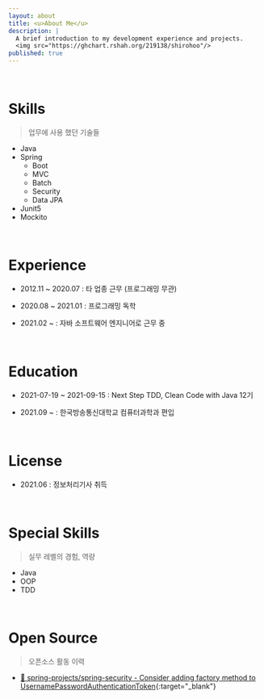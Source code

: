 ```yaml
---
layout: about
title: <u>About Me</u>
description: |
  A brief introduction to my development experience and projects.
  <img src="https://ghchart.rshah.org/219138/shirohoo"/>
published: true
---
```


<br />

# Skills

> 업무에 사용 했던 기술들

- Java
- Spring
  - Boot
  - MVC
  - Batch
  - Security
  - Data JPA
- Junit5
- Mockito

<br />

# Experience

- 2012.11 ~ 2020.07 : 타 업종 근무 (프로그래밍 무관)

- 2020.08 ~ 2021.01 : 프로그래밍 독학

- 2021.02 ~ : 자바 소프트웨어 엔지니어로 근무 중 

<br />

# Education

- 2021-07-19 ~ 2021-09-15 : Next Step TDD, Clean Code with Java 12기

- 2021.09 ~ : 한국방송통신대학교 컴퓨터과학과 편입

<br />

# License

- 2021.06 : 정보처리기사 취득

<br />

# Special Skills

> 실무 레벨의 경험, 역량

- Java
- OOP
- TDD

<br />

# Open Source

> 오픈소스 활동 이력

- [📜 spring-projects/spring-security - Consider adding factory method to UsernamePasswordAuthenticationToken](https://github.com/spring-projects/spring-security/issues/10790){:target="_blank"}

<br />
